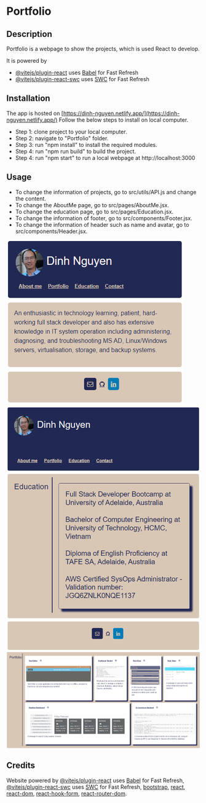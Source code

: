# Portfolio

## Description

Portfolio is a webpage to show the projects, which is used React to develop.

It is powered by

- [@vitejs/plugin-react](https://github.com/vitejs/vite-plugin-react/blob/main/packages/plugin-react/README.md) uses [Babel](https://babeljs.io/) for Fast Refresh
- [@vitejs/plugin-react-swc](https://github.com/vitejs/vite-plugin-react-swc) uses [SWC](https://swc.rs/) for Fast Refresh

## Installation

The app is hosted on [https://dinh-nguyen.netlify.app/](https://dinh-nguyen.netlify.app/)
Follow the below steps to install on local computer.

- Step 1: clone project to your local computer.
- Step 2: navigate to "Portfolio" folder.
- Step 3: run "npm install" to install the required modules.
- Step 4: run "npm run build" to build the project.
- Step 4: run "npm start" to run a local webpage at http://localhost:3000

## Usage

- To change the information of projects, go to src/utils/API.js and change the content.
- To change the AboutMe page, go to src/pages/AboutMe.jsx.
- To change the education page, go to src/pages/Education.jsx.
- To change the information of footer, go to src/components/Footer.jsx.
- To change the information of header such as name and avatar, go to src/components/Header.jsx.

![screenshot1](assets/images/screenshot1.PNG)
![screenshot2](assets/images/screenshot2.PNG)
![screenshot3](assets/images/screenshot3.PNG)

## Credits

Website powered by [@vitejs/plugin-react](https://github.com/vitejs/vite-plugin-react/blob/main/packages/plugin-react/README.md) uses [Babel](https://babeljs.io/) for Fast Refresh, [@vitejs/plugin-react-swc](https://github.com/vitejs/vite-plugin-react-swc) uses [SWC](https://swc.rs/) for Fast Refresh, [bootstrap](https://www.npmjs.com/package/bootstrap), [react](https://www.npmjs.com/package/react), [react-dom](https://www.npmjs.com/package/react-dom), [react-hook-form](https://www.npmjs.com/package/react-hook-form), [react-router-dom](https://www.npmjs.com/package/react-router-dom).
